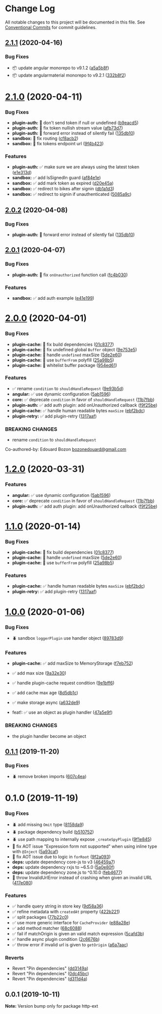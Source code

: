 # Change Log

All notable changes to this project will be documented in this file.
See [Conventional Commits](https://conventionalcommits.org) for commit guidelines.

## [2.1.1](https://github.com/jscutlery/http-ext/compare/v2.1.0...v2.1.1) (2020-04-16)


### Bug Fixes

* 📦 update angular monorepo to v9.1.2 ([a5a5b8f](https://github.com/jscutlery/http-ext/commit/a5a5b8f3688f98122d3e53167d3a975f076d80f8))
* 📦 update angularmaterial monorepo to v9.2.1 ([332b8f2](https://github.com/jscutlery/http-ext/commit/332b8f2aa625d8d6ec2d9642adcb07a89070e79f))





# [2.1.0](https://github.com/jscutlery/http-ext/compare/v2.0.1...v2.1.0) (2020-04-11)


### Bug Fixes

* **plugin-auth:** 🐞 don't send token if null or undefined ([b9eacd5](https://github.com/jscutlery/http-ext/commit/b9eacd585cb06b36d8e9e21cdf79a07c16a9258d))
* **plugin-auth:** 🐞 fix token nullish stream value ([afb73d7](https://github.com/jscutlery/http-ext/commit/afb73d70fcf38fd3bdcc4bf4aae8e036e8c7fb57))
* **plugin-auth:** 🐞 forward error instead of silently fail ([135db10](https://github.com/jscutlery/http-ext/commit/135db100e52e451dc7fe4e216af1fb14af9034ea))
* **sandbox:** 🐞 fix routing ([cf8acb2](https://github.com/jscutlery/http-ext/commit/cf8acb2a0b6c1b0c76ccf079ae3a1ee1f0f96bf1))
* **sandbox:** 🐞 fix tokens endpoint url ([9f4b423](https://github.com/jscutlery/http-ext/commit/9f4b4237e47f3e63609c3522859961b02ed11f7f))


### Features

* **plugin-auth:** ✅ make sure we are always using the latest token ([e1e313d](https://github.com/jscutlery/http-ext/commit/e1e313d1e1a1361cbcf78fac08c99dc7eaa42705))
* **sandbox:** ✅ add IsSignedIn guard ([af84e1e](https://github.com/jscutlery/http-ext/commit/af84e1e5af66f2145c000ed027aaabd5f54204ca))
* **sandbox:** ✅ add mark token as expired ([d20e45a](https://github.com/jscutlery/http-ext/commit/d20e45a28bd7194f80df12f5e178fd810b8c2aab))
* **sandbox:** ✅ redirect to bikes after signin ([db1a1d3](https://github.com/jscutlery/http-ext/commit/db1a1d32cab9126d841451fd199c12f297d25251))
* **sandbox:** ✅ redirect to signin if unauthenticated ([5085a9c](https://github.com/jscutlery/http-ext/commit/5085a9c069ebb1c79cd6a39835c73352764b82d9))





## [2.0.2](https://github.com/jscutlery/http-ext/compare/v2.0.1...v2.0.2) (2020-04-08)


### Bug Fixes

* **plugin-auth:** 🐞 forward error instead of silently fail ([135db10](https://github.com/jscutlery/http-ext/commit/135db100e52e451dc7fe4e216af1fb14af9034ea))





## [2.0.1](https://github.com/jscutlery/http-ext/compare/v2.0.0...v2.0.1) (2020-04-07)


### Bug Fixes

* **plugin-auth:** 🐞 fix `onUnauthorized` function call ([fc4b030](https://github.com/jscutlery/http-ext/commit/fc4b030c1872bc6b3f4fd5ced3748099aa2e7f9e))


### Features

* **sandbox:** ✅ add auth example ([e41e199](https://github.com/jscutlery/http-ext/commit/e41e199020b40ebbe4d8970cf31d1687394bdfc0))





# [2.0.0](https://github.com/jscutlery/http-ext/compare/v1.0.0...v2.0.0) (2020-04-01)


### Bug Fixes

* **plugin-cache:** 🐞 fix build dependencies ([01c8377](https://github.com/jscutlery/http-ext/commit/01c83775382dbffc9c60526f772e29d59c88be8d))
* **plugin-cache:** 🐞 fix undefined global `Buffer` object ([9e753e5](https://github.com/jscutlery/http-ext/commit/9e753e5bd650c3ccdbbc28e80893a2f11e75df5c))
* **plugin-cache:** 🐞 handle `undefined` maxSize ([5de2e60](https://github.com/jscutlery/http-ext/commit/5de2e60a6bdf086db21877059367361ad0bf3725))
* **plugin-cache:** 🐞 use `bufferFrom` polyfill ([25a98b5](https://github.com/jscutlery/http-ext/commit/25a98b506d1ab6ff4f77e89d5b9aeb39e32ce324))
* **plugin-cache:** 🐞 whitelist buffer package ([954ed61](https://github.com/jscutlery/http-ext/commit/954ed61572d74a833075093b10dbe630113a2a3d))


### Features

* ✅ rename `condition` to `shouldHandleRequest` ([9e93b5d](https://github.com/jscutlery/http-ext/commit/9e93b5d20e4c3cb0ef94b5b6a1440565b685b6c7))
* **angular:** ✅ use dynamic configuration ([5ab1596](https://github.com/jscutlery/http-ext/commit/5ab1596cc1099e2a78158a9af9ec94ae83943ce4))
* **core:** ✅ deprecate `condition` in favor of `shouldHandleRequest` ([11b7fbb](https://github.com/jscutlery/http-ext/commit/11b7fbb9b818b15699c3c441245b3a299c6f4851))
* **plugin-auth:** ✅ add auth plugin: add onUnauthorized callback ([f9f25be](https://github.com/jscutlery/http-ext/commit/f9f25bed1650b603d987c5088a909fe27fc1e1e6))
* **plugin-cache:** ✅ handle human readable bytes `maxSize` ([ebf2bdc](https://github.com/jscutlery/http-ext/commit/ebf2bdcb4d0e2f040f9af9ffa8f15758828d94cd))
* **plugin-retry:** ✅ add plugin-retry ([1317aaf](https://github.com/jscutlery/http-ext/commit/1317aaf601484224a1f6adb6f3c33038ae4d807a))


### BREAKING CHANGES

* rename `condition` to `shouldHandleRequest`

Co-authored-by: Edouard Bozon <bozonedouard@gmail.com>





# [1.2.0](https://github.com/jscutlery/http-ext/compare/v1.1.0...v1.2.0) (2020-03-31)


### Features

* **angular:** ✅ use dynamic configuration ([5ab1596](https://github.com/jscutlery/http-ext/commit/5ab1596cc1099e2a78158a9af9ec94ae83943ce4))
* **core:** ✅ deprecate `condition` in favor of `shouldHandleRequest` ([11b7fbb](https://github.com/jscutlery/http-ext/commit/11b7fbb9b818b15699c3c441245b3a299c6f4851))
* **plugin-auth:** ✅ add auth plugin: add onUnauthorized callback ([f9f25be](https://github.com/jscutlery/http-ext/commit/f9f25bed1650b603d987c5088a909fe27fc1e1e6))





# [1.1.0](https://github.com/jscutlery/http-ext/compare/v1.0.0...v1.1.0) (2020-01-14)


### Bug Fixes

* **plugin-cache:** 🐞 fix build dependencies ([01c8377](https://github.com/jscutlery/http-ext/commit/01c83775382dbffc9c60526f772e29d59c88be8d))
* **plugin-cache:** 🐞 handle `undefined` maxSize ([5de2e60](https://github.com/jscutlery/http-ext/commit/5de2e60a6bdf086db21877059367361ad0bf3725))
* **plugin-cache:** 🐞 use `bufferFrom` polyfill ([25a98b5](https://github.com/jscutlery/http-ext/commit/25a98b506d1ab6ff4f77e89d5b9aeb39e32ce324))


### Features

* **plugin-cache:** ✅ handle human readable bytes `maxSize` ([ebf2bdc](https://github.com/jscutlery/http-ext/commit/ebf2bdcb4d0e2f040f9af9ffa8f15758828d94cd))
* **plugin-retry:** ✅ add plugin-retry ([1317aaf](https://github.com/jscutlery/http-ext/commit/1317aaf601484224a1f6adb6f3c33038ae4d807a))





# [1.0.0](https://github.com/jscutlery/http-ext/compare/v0.1.1...v1.0.0) (2020-01-06)


### Bug Fixes

* :beetle: sandbox `loggerPlugin` use handler object ([89783d9](https://github.com/jscutlery/http-ext/commit/89783d99e966c7251cad794220a735b00b06dfbd))


### Features

* **plugin-cache:** ✅ add maxSize to MemoryStorage ([f7eb752](https://github.com/jscutlery/http-ext/commit/f7eb75250b189d9398070574e6b19a9f5a36aa38))
* ✅  add max size ([9a32e30](https://github.com/jscutlery/http-ext/commit/9a32e304307beed7731b49bde765397cb4d29130))
* ✅  handle plugin-cache request condition ([9e1bff6](https://github.com/jscutlery/http-ext/commit/9e1bff644d3b4cb4b52ec2e20bb793fa050f7517))
* ✅ add cache max age ([8d5db1c](https://github.com/jscutlery/http-ext/commit/8d5db1c8ee7462bb77cc9ac505fbe72fdb656a62))
* ✅ make storage async ([a632de9](https://github.com/jscutlery/http-ext/commit/a632de92f3ded22d92448548cc2f756a699e499f))


* feat!: :white_check_mark: use an object as plugin handler ([47a5e9f](https://github.com/jscutlery/http-ext/commit/47a5e9f87d9c4256578a005d77516cb2d7034327))


### BREAKING CHANGES

* the plugin handler become an object





## [0.1.1](https://github.com/jscutlery/http-ext/compare/v0.1.0...v0.1.1) (2019-11-20)


### Bug Fixes

* :beetle: remove broken imports ([607c4ea](https://github.com/jscutlery/http-ext/commit/607c4eac8ca7223219ff36358b00fc8098d01cab))





# 0.1.0 (2019-11-19)


### Bug Fixes

* :beetle: add missing `Omit` type ([8158da9](https://github.com/jscutlery/http-ext/commit/8158da9975df62ff15dbe77fa00ba53345d2ceca))
* :beetle: package dependency build ([b510752](https://github.com/jscutlery/http-ext/commit/b51075254dc2e337e3e8b5ef293156abf4bf54ff))
* :beetle: use path mapping to internally expose `_createSpyPlugin` ([9f1e845](https://github.com/jscutlery/http-ext/commit/9f1e8459738c2d0571cde0e95d4f9be19d64a440))
* 🐞 fix AOT issue "Expression form not supported" when using inline type with `@Inject` ([5a93caf](https://github.com/jscutlery/http-ext/commit/5a93caf536df1df9e01e3049cc2d8aed2f088eba))
* 🐞 fix AOT issue due to logic in `forRoot` ([9f2a093](https://github.com/jscutlery/http-ext/commit/9f2a093dda9b5f42b47fefcdefa735f1582380be))
* **deps:** update dependency core-js to v3 ([46459a7](https://github.com/jscutlery/http-ext/commit/46459a70847d5196fad6e591643c923dae86c8d6))
* **deps:** update dependency rxjs to ~6.5.0 ([5a0e80f](https://github.com/jscutlery/http-ext/commit/5a0e80f3819a7c67f9785c6d43324b79b341c427))
* **deps:** update dependency zone.js to ^0.10.0 ([feb4677](https://github.com/jscutlery/http-ext/commit/feb4677ce448297747c8bb9000992bce720620a1))
* 🐞 throw InvalidUrlError instead of crashing when given an invalid URL ([417e080](https://github.com/jscutlery/http-ext/commit/417e080346ba37ebcd54d10403c82fe2abcf4392))


### Features

* :white_check_mark: handle query string in store key ([9d58a36](https://github.com/jscutlery/http-ext/commit/9d58a366d053dae62f1ca093a2be6e6d5bf4fe8f))
* :white_check_mark: refine metadata with `createdAt` property ([422b221](https://github.com/jscutlery/http-ext/commit/422b2216623ada34e14bd08a7b3dd2b32b879e22))
* :white_check_mark: split packages ([77b22c0](https://github.com/jscutlery/http-ext/commit/77b22c01f5de59f02aa28e8bd3fd46e2c49d3bff))
* :white_check_mark: use more generic interface for `CacheProvider` ([e88a28e](https://github.com/jscutlery/http-ext/commit/e88a28ef6a990848e0a3d8faf6bbdd65ea6ba967))
* ✅ add method matcher ([68c6088](https://github.com/jscutlery/http-ext/commit/68c60885c9ec4afc7903ee25b58b9418721bf736))
* ✅ fail if matchOrigin is given an valid match expression ([5cafd3b](https://github.com/jscutlery/http-ext/commit/5cafd3ba42ab68742f4f70d905764e9cd35b18e5))
* ✅ handle async plugin condition ([2c6676b](https://github.com/jscutlery/http-ext/commit/2c6676b16a138ee093b2f70146dd21ce5a744a7b))
* ✅ throw error if invalid url is given to `getOrigin` ([a6a7aac](https://github.com/jscutlery/http-ext/commit/a6a7aacf3e3ea60cfa751f7c9df23be0eb42f2ad))


### Reverts

* Revert "Pin dependencies" ([dd3149a](https://github.com/jscutlery/http-ext/commit/dd3149a587ae63f9d6a99a6801d87b8f90780389))
* Revert "Pin dependencies" ([0dc45bc](https://github.com/jscutlery/http-ext/commit/0dc45bc7838ee46677a0fc8cb2241c5427873fbd))
* Revert "Pin dependencies" ([d311d4a](https://github.com/jscutlery/http-ext/commit/d311d4ad177d46493cc5dff4897726d7339acde4))





## 0.0.1 (2019-10-11)

**Note:** Version bump only for package http-ext
